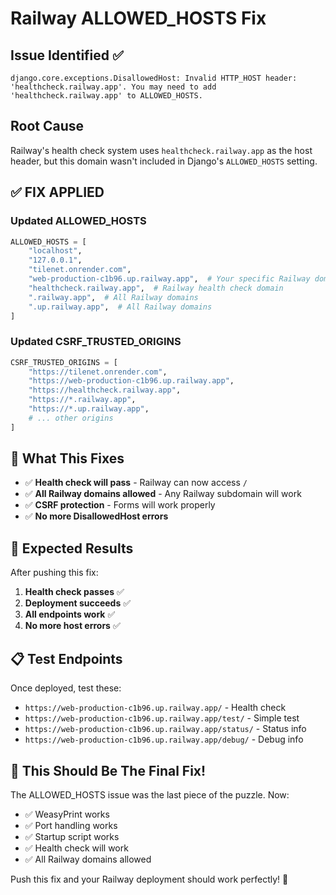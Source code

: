 # Railway ALLOWED_HOSTS Fix

## Issue Identified ✅
```
django.core.exceptions.DisallowedHost: Invalid HTTP_HOST header: 'healthcheck.railway.app'. You may need to add 'healthcheck.railway.app' to ALLOWED_HOSTS.
```

## Root Cause
Railway's health check system uses `healthcheck.railway.app` as the host header, but this domain wasn't included in Django's `ALLOWED_HOSTS` setting.

## ✅ **FIX APPLIED**

### Updated ALLOWED_HOSTS
```python
ALLOWED_HOSTS = [
    "localhost",
    "127.0.0.1",
    "tilenet.onrender.com",
    "web-production-c1b96.up.railway.app",  # Your specific Railway domain
    "healthcheck.railway.app",  # Railway health check domain
    ".railway.app",  # All Railway domains
    ".up.railway.app",  # All Railway domains
]
```

### Updated CSRF_TRUSTED_ORIGINS
```python
CSRF_TRUSTED_ORIGINS = [
    "https://tilenet.onrender.com",
    "https://web-production-c1b96.up.railway.app",
    "https://healthcheck.railway.app",
    "https://*.railway.app",
    "https://*.up.railway.app",
    # ... other origins
]
```

## 🎯 **What This Fixes**

- ✅ **Health check will pass** - Railway can now access `/`
- ✅ **All Railway domains allowed** - Any Railway subdomain will work
- ✅ **CSRF protection** - Forms will work properly
- ✅ **No more DisallowedHost errors**

## 🚀 **Expected Results**

After pushing this fix:
1. **Health check passes** ✅
2. **Deployment succeeds** ✅
3. **All endpoints work** ✅
4. **No more host errors** ✅

## 📋 **Test Endpoints**

Once deployed, test these:
- `https://web-production-c1b96.up.railway.app/` - Health check
- `https://web-production-c1b96.up.railway.app/test/` - Simple test
- `https://web-production-c1b96.up.railway.app/status/` - Status info
- `https://web-production-c1b96.up.railway.app/debug/` - Debug info

## 🎉 **This Should Be The Final Fix!**

The ALLOWED_HOSTS issue was the last piece of the puzzle. Now:
- ✅ WeasyPrint works
- ✅ Port handling works
- ✅ Startup script works
- ✅ Health check will work
- ✅ All Railway domains allowed

Push this fix and your Railway deployment should work perfectly! 🚀




